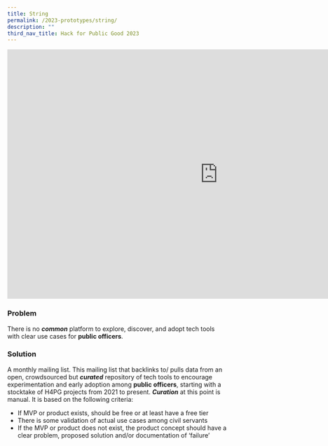 ```yaml
---
title: String
permalink: /2023-prototypes/string/
description: ""
third_nav_title: Hack for Public Good 2023
---
```


<iframe allowfullscreen="true" height="569" width="960" frameborder="0" src="https://docs.google.com/presentation/d/e/2PACX-1vRJP4nxz4OLLaeu3OWXcrocx9jkdZQXsSk2enSQkd9Bj8KOfRXEYgboamQkjSNzvIb1IX4mdWGsl36l/embed?start=false&loop=false&delayms=3000"></iframe>

### Problem

There is no **_common_** platform to explore, discover, and adopt tech tools with clear use cases for **public officers**.

### Solution

A monthly mailing list. This mailing list that backlinks to/ pulls data from an open, crowdsourced but **_curated_** repository of tech tools to encourage experimentation and early adoption among **public officers**, starting with a stocktake of H4PG projects from 2021 to present. **_Curation_** at this point is manual. It is based on the following criteria:

- If MVP or product exists, should be free or at least have a free tier
- There is some validation of actual use cases among civil servants
- If the MVP or product does not exist, the product concept should have a clear problem, proposed solution and/or documentation of ‘failure’
